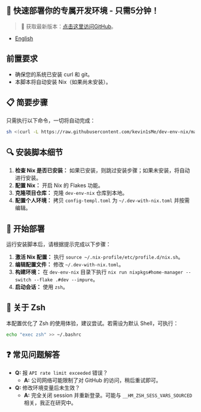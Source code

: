 
## 🚀 快速部署你的专属开发环境 - 只需5分钟！

> 🌟 获取最新版本：[点击这里访问GitHub](https://github.com/kevin1sMe/dev-env-nix)。

- [English](README_en.md)

## 前置要求
- 确保您的系统已安装 curl 和 git。
- 本脚本将自动安装 Nix（如果尚未安装）。

## 📋 简要步骤
只需执行以下命令，一切将自动完成：
```bash
sh <(curl -L https://raw.githubusercontent.com/kevin1sMe/dev-env-nix/main/install)
```

## 🔍 安装脚本细节
1. **检查 Nix 是否已安装：** 如果已安装，则跳过安装步骤；如果未安装，将自动进行安装。
2. **配置 Nix：** 开启 Nix 的 Flakes 功能。
3. **克隆项目仓库：** 克隆 `dev-env-nix` 仓库到本地。
4. **配置个人环境：** 拷贝 `config-templ.toml` 为 `~/.dev-with-nix.toml` 并按需编辑。

## 🚀 开始部署
运行安装脚本后，请根据提示完成以下步骤：
1. **激活 Nix 配置：** 执行 `source ~/.nix-profile/etc/profile.d/nix.sh`。
2. **编辑配置文件：** 修改 `~/.dev-with-nix.toml`。
3. **构建环境：** 在 `dev-env-nix` 目录下执行 `nix run nixpkgs#home-manager -- switch --flake .#dev --impure`。
4. **启动会话：** 使用 `zsh`。

## 🎯 关于 Zsh
本配置优化了 Zsh 的使用体验，建议尝试。若需设为默认 Shell，可执行：
```bash
echo "exec zsh" >> ~/.bashrc
```

## ❓ 常见问题解答
- **Q:** 报 `API rate limit exceeded` 错误？
  - **A:** 公司网络可能限制了对 GitHub 的访问，稍后重试即可。
- **Q:** 修改环境变量后未生效？
  - **A:** 完全关闭 session 并重新登录。可能与 `__HM_ZSH_SESS_VARS_SOURCED` 相关，我正在研究中。
